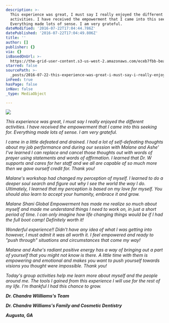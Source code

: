```yaml
---
description: >-
  This experience was great, I must say I really enjoyed the different
  activities. I have received the empowerment that I came into this seeking for.
  Everything made lots of sense. I am very grateful.
dateModified: '2016-07-22T17:04:44.786Z'
datePublished: '2016-07-22T17:04:49.806Z'
title: ''
author: []
publisher: {}
via: {}
isBasedOnUrl: >-
  https://the-grid-user-content.s3-us-west-2.amazonaws.com/eceb7fbb-beab-490b-867a-f9bc6892d8e1.jpg
starred: false
sourcePath: >-
  _posts/2016-07-22-this-experience-was-great-i-must-say-i-really-enjoyed-the-d.md
inFeed: true
hasPage: false
inNav: false
_type: MediaObject

---
```

![](https://the-grid-user-content.s3-us-west-2.amazonaws.com/eceb7fbb-beab-490b-867a-f9bc6892d8e1.jpg)

_This experience was great, I must say I really enjoyed the different activities. I have received the empowerment that I came into this seeking for. Everything made lots of sense. I am very grateful._

_I came in a little defeated and drained. I had a lot of self-defeating thoughts about my job performance and during our session with Malane and Ashe' I've learned I can replace and cancel those thoughts out with words of prayer using statements and words of affirmation. I learned that Dr. W supports and cares for her staff and we all are capable of so much more then we gave ourself credit for. Thank you!_

_Malane's workshop had changed my perception of myself. I learned to do a deeper soul search and figure out why I see the world the way I do. Ultimately, I learned that my perception is based on my love for myself. You should also learn to accept your humanity, embrace it and grow._

_Malane Shani Global Empowerment has made me realize so much about myself and made me understand things I need to work on, in just a short period of time. I can only imagine how life changing things would be if I had the full boot camp! Definitely worth it!_

_Wonderful experience!! Didn't have any idea of what I was getting into however, I must admit it was all worth it. I feel empowered and ready to "push through" situations and circumstances that come my way!_

_Malane and Ashe's radiant positive energy has a way of bringing out a part of yourself that you might not know is there. A little time with them is empowering and emotional and makes you want to push yourself towards visions you thought were impossible. Thank you!_

_Today's group activities help me learn more about myself and the people around me. The tools I gained from this experience I will use for the rest of my life. I'm thankful I had this chance to grow._

_**Dr. Chandra WIilliams's Team**_

_**Dr. Chandra Williams's Family and Cosmetic Dentistry**_

_**Augusta, GA**_